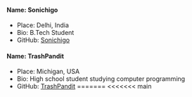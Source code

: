 #### Name: Sonichigo

 - Place: Delhi, India
 - Bio: B.Tech Student
 - GitHub: [Sonichigo](https://github.com/sonichigo)
#### Name: TrashPandit

 - Place: Michigan, USA
 - Bio: High school student studying computer programming
 - GitHub: [TrashPandit](https://github.com/trashpandit)
=======
 <<<<<<< main